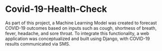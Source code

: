 # Covid-19-Health-Check

As part of this project, a Machine Learning Model was created to forecast COVID-19 outcomes based on inputs such as cough, shortness of breath, fever, headache, and sore throat. To integrate this functionality, a web application was conceptualized and built using Django, with COVID-19 results communicated via SMS.
